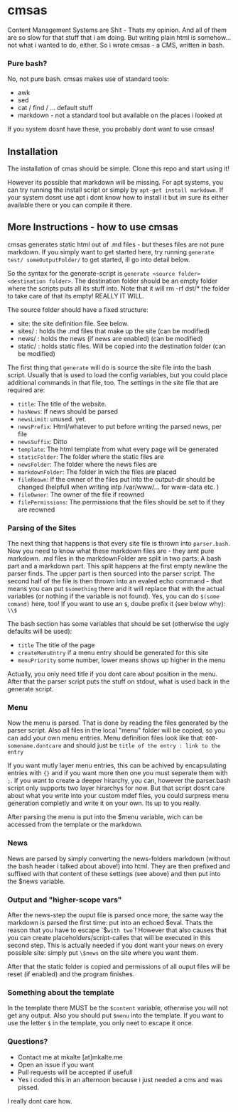 # cmsas
Content Management Systems are Shit - Thats my opinion. And all of them are so slow for that stuff that i am doing. 
But writing plain html is somehow... not what i wanted to do, either. So i wrote cmsas - a CMS, written in bash.

### Pure bash?
No, not pure bash. cmsas makes use of standard tools:
  * awk
  * sed
  * cat / find / ... default stuff 
  * markdown - not a standard tool but available on the places i looked at 

If you system dosnt have these, you probably dont want to use cmsas! 

## Installation 
The installation of cmas should be simple. Clone this repo and start using it!

However its possible that markdown will be missing. For apt systems, you can try running the install script or simply by `apt-get install markdown`. If your system dosnt use apt i dont know how to install it but im sure its either available there or you can compile it there.

## More Instructions - how to use cmsas
cmsas generates static html out of .md files - but theses files are not pure markdown. 
If you simply want to get started here, try running `generate test/ someOutputFolder/` to get started, ill go into detail below. 

So the syntax for the generate-script is `generate <source folder> <destination folder>`. The destination folder should be an empty folder where the scripts puts all its stuff into. Note that it will rm -rf dst/* the folder to take care of that its empty! REALLY IT WILL. 

The source folder should have a fixed structure: 
  * site: the site definition file. See below. 
  * sites/ : holds the .md files that make up the site (can be modified)
  * news/ : holds the news (if news are enabled)  (can be modified)
  * static/ : holds static files. Will be copied into the destination folder (can be modified)

The first thing that `generate` will do is source the site file into the bash script. Usually that is used to load the config variables, but you could place additional commands in that file, too. 
The settings in the site file that are required are:
  * `title`: The title of the website. 
  * `hasNews`: If news should be parsed
  * `newsLimit`: unused. yet. 
  * `newsPrefix`: Html/whatever to put before writing the parsed news, per file
  * `newsSuffix`: Ditto
  * `template`: The html template from what every page will be generated 
  * `staticFolder`: The folder where the static files are
  * `newsFolder`: The folder where the news files are
  * `markdownFolder`: The folder in wich the files are placed
  * `fileReown`: If the owner of the files put into the output-dir should be changed (helpfull when writing intp /var/www/... for www-data etc. )
  * `fileOwner`: The owner of the file if reowned
  * `filePermissions`: The permissions that the files should be set to if they are reowned

### Parsing of the Sites
The next thing that happens is that every site file is thrown into `parser.bash`. Now you need to know what these markdown files are - they arnt pure markdown. 
.md files in the markdownFolder are split in two parts: A bash part and a markdown part. This split happens at the first empty newline the parser finds. The upper part is then sourced into the parser script. 
The second half of the file is then thrown into an evaled echo command - that means you can put `$something` there and it will replace that with the actual variables (or nothing if the variable is not found). Yes, you can do `$(some comand)` here, too!
If you want to use an `$`, doube prefix it (see below why): `\\$`

The bash section has some variables that should be set (otherwise the ugly defaults will be used):
  * `title` The title of the page 
  * `createMenuEntry` if a menu entry should be generated for this site
  * `menuPriority` some number, lower means shows up higher in the menu 

Actually, you only need title if you dont care about position in the menu. 
After that the parser script puts the stuff on stdout, what is used back in the generate script. 

### Menu
Now the menu is parsed. That is done by reading the files generated by the parser script. Also all files in the local "menu" folder will be copied, so you can add your own menu entries. 
Menu definition files look like that: `000-somename.dontcare` and should just be `title of the entry : link to the entry`

If you want mutly layer menu entries, this can be achived by encapsulating entries with `{}` and if you want more then one you must seperate them with `;`. If you want to create a deeper hirarchy, you can, however the parser.bash script only supports two layer hirarchys for now. But that script dosnt care about what you write into your custom mdef files, you could surpress menu generation completly and write it on your own. Its up to you really. 

After parsing the menu is put into the $menu variable, wich can be accessed from the template or the markdown. 

### News
News are parsed by simply converting the news-folders markdown (without the bash header i talked about above!) into html. They are then prefixed and suffixed with that content of these settings (see above) and then put into the $news variable. 

### Output and "higher-scope vars"
After the news-step the ouput file is parsed once more, the same way the markdown is parsed the first time: put into an echoed $eval. Thats the reason that you have to escape `$` with two `\`! 
However that also causes that you can create placeholders/script-calles that will be executed in this second step. This is actually needed if you dont want your news on every possible site: simply put `\$news` on the site where you want them. 

After that the static folder is copied and permissions of all ouput files will be reset (if enabled) and the program finishes. 

### Something about the template
In the template there MUST be the `$content` variable, otherwise you will not get any output. Also you should put `$menu` into the template. If you want to use the letter `$` in the template, you only neet to escape it once. 

### Questions?
  * Contact me at mkalte [at]mkalte.me 
  * Open an issue if you want
  * Pull requests will be accepted if usefull
  * Yes i coded this in an afternoon because i just needed a cms and was pissed. 

I really dont care how. 
